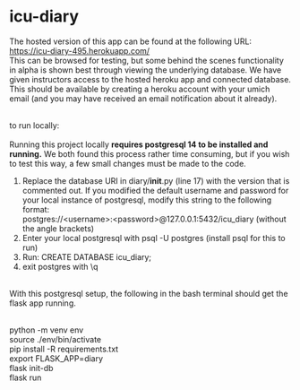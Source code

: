 # icu-diary

The hosted version of this app can be found at the following URL: <br>
https://icu-diary-495.herokuapp.com/ <br>
This can be browsed for testing, but some behind the scenes functionality in alpha is shown best through viewing the underlying database. We have given instructors access to the hosted heroku app and connected database. This should be available by creating a heroku account with your umich email (and you may have received an email notification about it already). <br><br>


to run locally: <br><br>
Running this project locally <b>requires postgresql 14 to be installed and running.</b> We both found this process rather time consuming, but if you wish to test this way, a few small changes must be made to the code.  <br>
1) Replace the database URI in diary/__init__.py (line 17) with the version that is commented out. If you modified the default username and password for your local instance of postgresql, modify this string to the following format: <br> postgres://&lt;username&gt;:&lt;password&gt;@127.0.0.1:5432/icu_diary (without the angle brackets) <br>
2) Enter your local postgresql with psql -U postgres (install psql for this to run) <br>
3) Run: CREATE DATABASE icu_diary; <br>
4) exit postgres with \q <br><br>

With this postgresql setup, the following in the bash terminal should get the flask app running. <br><br>

python -m venv env <br>
source ./env/bin/activate <br>
pip install -R requirements.txt <br>
export FLASK_APP=diary <br>
flask init-db <br>
flask run <br>
